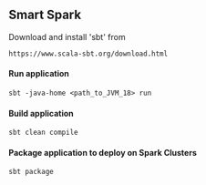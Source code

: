 ## Smart Spark

Download and install 'sbt' from

    https://www.scala-sbt.org/download.html
        

#### Run application

    sbt -java-home <path_to_JVM_18> run

#### Build application

    sbt clean compile

#### Package application to deploy on Spark Clusters

    sbt package
    
